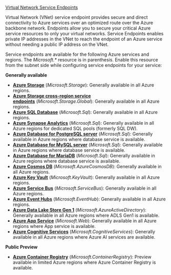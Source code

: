 [Virtual Network Service Endpoints](https://learn.microsoft.com/en-us/azure/virtual-network/virtual-network-service-endpoints-overview)

Virtual Network (VNet) service endpoint provides secure and direct connectivity to Azure services over an optimized route over the Azure backbone network. Endpoints allow you to secure your critical Azure service resources to only your virtual networks. Service Endpoints enables private IP addresses in the VNet to reach the endpoint of an Azure service without needing a public IP address on the VNet.

Service endpoints are available for the following Azure services and regions. The _Microsoft.*_ resource is in parenthesis. Enable this resource from the subnet side while configuring service endpoints for your service:

**Generally available**

- **[Azure Storage](https://learn.microsoft.com/en-us/azure/storage/common/storage-network-security?toc=/azure/virtual-network/toc.json#grant-access-from-a-virtual-network)** (_Microsoft.Storage_): Generally available in all Azure regions.
- **[Azure Storage cross-region service endpoints](https://learn.microsoft.com/en-us/azure/storage/common/storage-network-security?toc=/azure/virtual-network/toc.json#azure-storage-cross-region-service-endpoints)** (_Microsoft.Storage.Global_): Generally available in all Azure regions.
- **[Azure SQL Database](https://learn.microsoft.com/en-us/azure/azure-sql/database/vnet-service-endpoint-rule-overview?toc=%2fazure%2fvirtual-network%2ftoc.json)** (_Microsoft.Sql_): Generally available in all Azure regions.
- **[Azure Synapse Analytics](https://learn.microsoft.com/en-us/azure/azure-sql/database/vnet-service-endpoint-rule-overview?toc=%2fazure%2fvirtual-network%2ftoc.json)** (_Microsoft.Sql_): Generally available in all Azure regions for dedicated SQL pools (formerly SQL DW).
- **[Azure Database for PostgreSQL server](https://learn.microsoft.com/en-us/azure/postgresql/howto-manage-vnet-using-portal?toc=/azure/virtual-network/toc.json)** (_Microsoft.Sql_): Generally available in Azure regions where database service is available.
- **[Azure Database for MySQL server](https://learn.microsoft.com/en-us/azure/mysql/howto-manage-vnet-using-portal?toc=/azure/virtual-network/toc.json)** (_Microsoft.Sql_): Generally available in Azure regions where database service is available.
- **[Azure Database for MariaDB](https://learn.microsoft.com/en-us/azure/mariadb/concepts-data-access-security-vnet)** (_Microsoft.Sql_): Generally available in Azure regions where database service is available.
- **[Azure Cosmos DB](https://learn.microsoft.com/en-us/azure/cosmos-db/how-to-configure-vnet-service-endpoint?toc=/azure/virtual-network/toc.json)** (_Microsoft.AzureCosmosDB_): Generally available in all Azure regions.
- **[Azure Key Vault](https://learn.microsoft.com/en-us/azure/key-vault/general/overview-vnet-service-endpoints)** (_Microsoft.KeyVault_): Generally available in all Azure regions.
- **[Azure Service Bus](https://learn.microsoft.com/en-us/azure/service-bus-messaging/service-bus-service-endpoints?toc=/azure/virtual-network/toc.json)** (_Microsoft.ServiceBus_): Generally available in all Azure regions.
- **[Azure Event Hubs](https://learn.microsoft.com/en-us/azure/event-hubs/event-hubs-service-endpoints?toc=/azure/virtual-network/toc.json)** (_Microsoft.EventHub_): Generally available in all Azure regions.
- **[Azure Data Lake Store Gen 1](https://learn.microsoft.com/en-us/azure/data-lake-store/data-lake-store-network-security?toc=/azure/virtual-network/toc.json)** (_Microsoft.AzureActiveDirectory_): Generally available in all Azure regions where ADLS Gen1 is available.
- **[Azure App Service](https://learn.microsoft.com/en-us/azure/app-service/app-service-ip-restrictions)** (_Microsoft.Web_): Generally available in all Azure regions where App service is available.
- **[Azure Cognitive Services](https://learn.microsoft.com/en-us/azure/ai-services/cognitive-services-virtual-networks?tabs=portal)** (_Microsoft.CognitiveServices_): Generally available in all Azure regions where Azure AI services are available.

**Public Preview**

- **[Azure Container Registry](https://learn.microsoft.com/en-us/azure/container-registry/container-registry-vnet)** (_Microsoft.ContainerRegistry_): Preview available in limited Azure regions where Azure Container Registry is available.